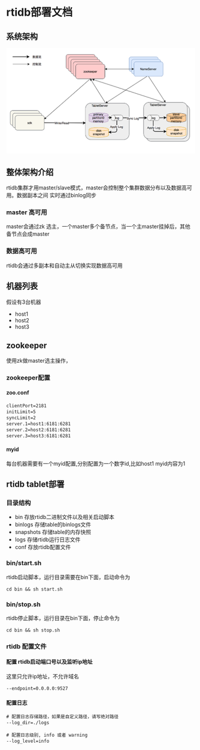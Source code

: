 # rtidb部署文档

## 系统架构

![架构图](../images/rtidb_arch.png)

## 整体架构介绍

rtidb集群才用master/slave模式，master会控制整个集群数据分布以及数据高可用。数据副本之间
实时通过binlog同步

### master 高可用

master会通过zk 选主，一个master多个备节点，当一个主master挂掉后，其他备节点会成master

### 数据高可用

rtidb会通过多副本和自动主从切换实现数据高可用

## 机器列表

假设有3台机器
* host1
* host2
* host3

## zookeeper 

使用zk做master选主操作，

### zookeeper配置

#### zoo.conf

```
clientPort=2181
initLimit=5
syncLimit=2
server.1=host1:6181:6281
server.2=host2:6181:6281
server.3=host3:6181:6281
```

#### myid

每台机器需要有一个myid配置,分别配置为一个数字id,比如host1  myid内容为1

## rtidb tablet部署

### 目录结构

* bin 存放rtidb二进制文件以及相关启动脚本
* binlogs 存储table的binlogs文件
* snapshots 存储table的内存快照
* logs 存储rtidb运行日志文件
* conf 存放rtidb配置文件

### bin/start.sh

rtidb启动脚本，运行目录需要在bin下面，启动命令为
```
cd bin && sh start.sh
```

### bin/stop.sh

rtidb停止脚本，运行目录在bin下面，停止命令为
```
cd bin && sh stop.sh
```

### rtidb 配置文件

#### 配置 rtidb启动端口号以及监听ip地址

这里只允许ip地址，不允许域名

```
--endpoint=0.0.0.0:9527
```

#### 配置日志

```
# 配置日志存储路径，如果是自定义路径，请写绝对路径
--log_dir=./logs

# 配置日志级别, info 或者 warning
--log_level=info
```
